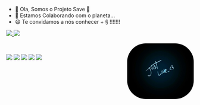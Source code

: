 - 🌱 Ola, Somos o Projeto Save 👋
- 💞️ Estamos Colaborando com o planeta...
- 😄 Te convidamos a nós conhecer + § !!!!!!!

<div>
  <a href="https://github.com/saveproject7">
  <img height="180em" src="https://github-readme-stats.vercel.app/api?username=saveproject7&show_icons=true&theme=react&include_all_commits=true&count_private=true"/>
  <img height="180em" src="https://github-readme-stats.vercel.app/api/top-langs/?username=saveproject7&layout=compact&langs_count=7&theme=react"/>
</div>
<div style="display: inline_block"><br>
  
  <img align="right" alt="save-pic" height="150" style="border-radius:50px;" src="https://github.com/Gabriel7812/my_gifs/blob/e145602e36981d106c804bcd27a7793aecf636c8/JustLive.jpg">
  
</div>
  
  ##
 
<div>
  <a href = "mailto:psavep@outlook.com" target="_blank"><img src="https://img.shields.io/badge/-outlook-%23333?style=for-the-badge&logo=windows&logoColor=informational"></a>
  <a href="..." target="_blank"><img src="https://img.shields.io/badge/twitter-9146FF?style=for-the-badge&logo=twitter&logoColor=white"></a> 
 	<a href="..." target="_blank"><img src="https://img.shields.io/badge/facebook-9146FF?style=for-the-badge&logo=facebook&logoColor=white"></a> 
  <a href="..." target="_blank"><img src="https://img.shields.io/badge/instagram-9146FF?style=for-the-badge&logo=instagram&logoColor=white"></a> 
  <a href="..." target="_blank"><img src="https://img.shields.io/badge/-LinkedIn-%230077B5?style=for-the-badge&logo=linkedin&logoColor=white"></a> 
 
</div>

